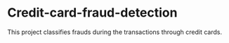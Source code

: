 # Credit-card-fraud-detection
This project classifies frauds during the transactions through credit cards. 
